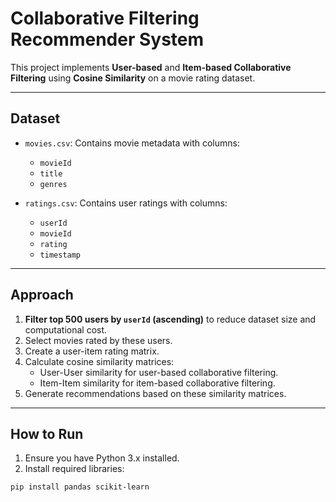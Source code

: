 # Collaborative Filtering Recommender System

This project implements **User-based** and **Item-based Collaborative Filtering** using **Cosine Similarity** on a movie rating dataset.

---

## Dataset

- `movies.csv`: Contains movie metadata with columns:
  - `movieId`
  - `title`
  - `genres`
  
- `ratings.csv`: Contains user ratings with columns:
  - `userId`
  - `movieId`
  - `rating`
  - `timestamp`

---

## Approach

1. **Filter top 500 users by `userId` (ascending)** to reduce dataset size and computational cost.
2. Select movies rated by these users.
3. Create a user-item rating matrix.
4. Calculate cosine similarity matrices:
   - User-User similarity for user-based collaborative filtering.
   - Item-Item similarity for item-based collaborative filtering.
5. Generate recommendations based on these similarity matrices.

---

## How to Run

1. Ensure you have Python 3.x installed.
2. Install required libraries:

```bash
pip install pandas scikit-learn
